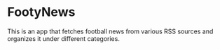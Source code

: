 FootyNews
=========

This is an app that fetches football news from various RSS sources and organizes it under different categories.
